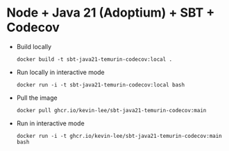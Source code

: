 # Node + Java 21 (Adoptium) + SBT + Codecov

* Build locally
  ```shell
  docker build -t sbt-java21-temurin-codecov:local .
  ```

* Run locally in interactive mode
  ```shell
  docker run -i -t sbt-java21-temurin-codecov:local bash
  ```

* Pull the image
  ```shell
  docker pull ghcr.io/kevin-lee/sbt-java21-temurin-codecov:main
  ```

* Run in interactive mode
  ```shell
  docker run -i -t ghcr.io/kevin-lee/sbt-java21-temurin-codecov:main bash
  ```
